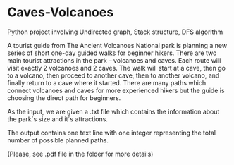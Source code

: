 # Caves-Volcanoes
Python project involving Undirected graph, Stack structure, DFS algorithm

A tourist guide from The Ancient Volcanoes National park is planning a new series of short one-day guided walks for beginner hikers. There are two main tourist attractions in the park – volcanoes and caves. Each route will visit exactly 2 volcanoes and 2 caves. The walk will start at a cave, then go to a volcano, then proceed to another cave, then to another volcano, and finally return to a cave where it started. There are many paths which connect volcanoes and caves for more experienced hikers but the guide is choosing the direct path for beginners. 

As the input, we are given a .txt file which contains the information about the park´s size and it´s attractions.

The output contains one text line with one integer representing the total number of possible planned paths. 

(Please, see .pdf file in the folder for more details)
